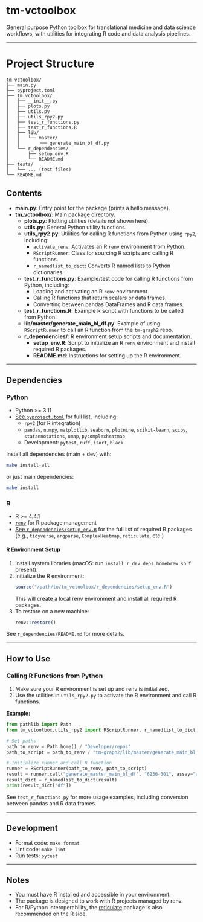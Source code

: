 # tm-vctoolbox

General purpose Python toolbox for translational medicine and data science workflows, with utilities for integrating R code and data analysis pipelines.

---
# Project Structure

```
tm-vctoolbox/
├── main.py
├── pyproject.toml
├── tm_vctoolbox/
│   ├── __init__.py
│   ├── plots.py
│   ├── utils.py
│   ├── utils_rpy2.py
│   ├── test_r_functions.py
│   ├── test_r_functions.R
│   ├── lib/
│   │   └── master/
│   │       └── generate_main_bl_df.py
│   └── r_dependencies/
│       ├── setup_env.R
│       └── README.md
├── tests/
│   └── ... (test files)
└── README.md
```

## Contents

- **main.py**: Entry point for the package (prints a hello message).
- **tm_vctoolbox/**: Main package directory.
  - **plots.py**: Plotting utilities (details not shown here).
  - **utils.py**: General Python utility functions.
  - **utils_rpy2.py**: Utilities for calling R functions from Python using `rpy2`, including:
    - `activate_renv`: Activates an R `renv` environment from Python.
    - `RScriptRunner`: Class for sourcing R scripts and calling R functions.
    - `r_namedlist_to_dict`: Converts R named lists to Python dictionaries.
  - **test_r_functions.py**: Example/test code for calling R functions from Python, including:
    - Loading and activating an R `renv` environment.
    - Calling R functions that return scalars or data frames.
    - Converting between pandas DataFrames and R data.frames.
  - **test_r_functions.R**: Example R script with functions to be called from Python.
  - **lib/master/generate_main_bl_df.py**: Example of using `RScriptRunner` to call an R function from the `tm-graph2` repo.
  - **r_dependencies/**: R environment setup scripts and documentation.
    - **setup_env.R**: Script to initialize an R `renv` environment and install required R packages.
    - **README.md**: Instructions for setting up the R environment.


---

## Dependencies

### Python

- Python >= 3.11
- [See `pyproject.toml`](pyproject.toml) for full list, including:
  - `rpy2` (for R integration)
  - `pandas`, `numpy`, `matplotlib`, `seaborn`, `plotnine`, `scikit-learn`, `scipy`, `statannotations`, `umap`, `pycomplexheatmap`
  - Development: `pytest`, `ruff`, `isort`, `black`

Install all dependencies (main + dev) with:
```sh
make install-all
```
or just main dependencies:
```sh
make install
```

### R

- R >= 4.4.1
- [`renv`](https://rstudio.github.io/renv/) for R package management
- [See `r_dependencies/setup_env.R`](tm_vctoolbox/r_dependencies/setup_env.R) for the full list of required R packages (e.g., `tidyverse`, `argparse`, `ComplexHeatmap`, `reticulate`, etc.)

#### R Environment Setup

1. Install system libraries (macOS: run `install_r_dev_deps_homebrew.sh` if present).
2. Initialize the R environment:
   ```r
   source("/path/to/tm_vctoolbox/r_dependencies/setup_env.R")
   ```
   This will create a local renv environment and install all required R packages.
3. To restore on a new machine:
   ```r
   renv::restore()
   ```

See `r_dependencies/README.md` for more details.

---

## How to Use

### Calling R Functions from Python

1. Make sure your R environment is set up and renv is initialized.
2. Use the utilities in `utils_rpy2.py` to activate the R environment and call R functions.

**Example:**

```python
from pathlib import Path
from tm_vctoolbox.utils_rpy2 import RScriptRunner, r_namedlist_to_dict

# Set paths
path_to_renv = Path.home() / "Developer/repos"
path_to_script = path_to_renv / "tm-graph2/lib/master/generate_main_bl_df.R"

# Initialize runner and call R function
runner = RScriptRunner(path_to_renv, path_to_script)
result = runner.call("generate_master_main_bl_df", "6236-001", assay="all")
result_dict = r_namedlist_to_dict(result)
print(result_dict["df"])
```

See `test_r_functions.py` for more usage examples, including conversion between pandas and R data frames.

---

## Development

- Format code: `make format`
- Lint code: `make lint`
- Run tests: `pytest`

---

## Notes

- You must have R installed and accessible in your environment.
- The package is designed to work with R projects managed by renv.
- For R/Python interoperability, the [reticulate](https://rstudio.github.io/reticulate/) package is also recommended on the R side.

